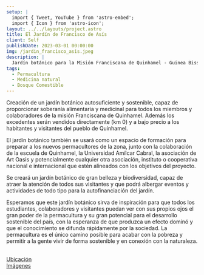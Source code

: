 ```yaml
---
setup: |
  import { Tweet, YouTube } from 'astro-embed';
  import { Icon } from 'astro-icon';
layout: ../../layouts/project.astro
title: El Jardín de Francisco de Asís
client: Self
publishDate: 2023-03-01 00:00:00
img: /jardin_francisco_asis.jpeg
description: |
  Jardín botánico para la Misión Franciscana de Quinhamel - Guinea Bissau
tags:
  - Permacultura
  - Medicina natural
  - Bosque Comestible
---
```


Creación de un jardín botánico autosuficiente y sostenible, capaz de proporcionar soberanía alimentaria y medicinal para todos los miembros y colaboradores de la misión Franciscana de Quinhamel. Además los excedentes serán vendidos directamente (km 0) y a bajo precio a los habitantes y visitantes del pueblo de Quinhamel. 

El jardín botánico también se usará como un espacio de formación para preparar a los nuevos permacultores de la zona, junto con la colaboración de la escuela de Quinhamel, la Universidad Amílcar Cabral, la asociación de Art Oasis y potencialmente cualquier otra asociación, instituto o cooperativa nacional e internacional que estén alineados con los objetivos del proyecto. 

Se creará un jardín botánico de gran belleza y biodiversidad, capaz de atraer la atención de todos sus visitantes y que podrá albergar eventos y actividades de todo tipo para la autofinanciación del jardín.

Esperamos que este jardín botánico sirva de inspiración para que todos los estudiantes, colaboradores y visitantes puedan ver con sus propios ojos el gran poder de la permacultura y su gran potencial para el desarrollo sostenible del país, con la esperanza de que produzca un efecto dominó y que el conocimiento se difunda rápidamente por la sociedad. La permacultura es el único camino posible para acabar con la pobreza y permitir a la gente vivir de forma sostenible y en conexión con la naturaleza. 

<br/>
<div class="flex flex-col justify-around sm:flex-row" >
	<div class="flex items-center justify-center flex-col mb-8">
    <a class="sm:w-20 sm:h-20 w-32 h-32" href="https://goo.gl/maps/iduBJRUGuQzqnctUA">
			<Icon pack="mdi" name="map-marker"/>
		</a>
		<a class="text-black hover:text-c-green" href="https://goo.gl/maps/iduBJRUGuQzqnctUA">Ubicación</a>
	</div>
	<div class="flex items-center justify-center flex-col mb-8">
    <a class="sm:w-20 sm:h-20 w-32 h-32" href="https://www.facebook.com/media/set/?set=a.560003579462244">
			<Icon pack="mdi" name="image-multiple"/>
		</a>
		<a class="text-black hover:text-c-green" href="https://web.facebook.com/media/set/?set=a.674386128023988&type=3">Imágenes</a>
	</div>
</div>
